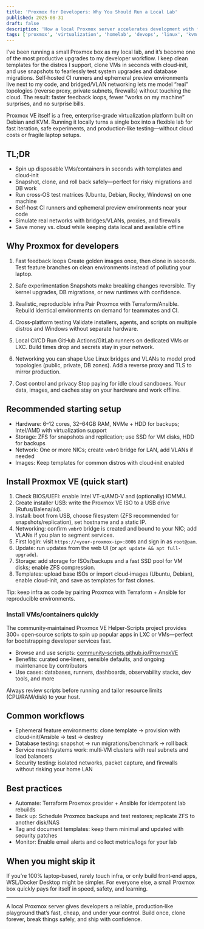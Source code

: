 ```yaml
---
title: 'Proxmox for Developers: Why You Should Run a Local Lab'
published: 2025-08-31
draft: false
description: 'How a local Proxmox server accelerates development with fast VMs, snapshots, CI, and safe infrastructure experiments.'
tags: ['proxmox', 'virtualization', 'homelab', 'devops', 'linux', 'kvm', 'infrastructure']
---
```


I’ve been running a small Proxmox box as my local lab, and it’s become one of the most productive upgrades to my developer workflow. I keep clean templates for the distros I support, clone VMs in seconds with cloud‑init, and use snapshots to fearlessly test system upgrades and database migrations. Self‑hosted CI runners and ephemeral preview environments live next to my code, and bridged/VLAN networking lets me model “real” topologies (reverse proxy, private subnets, firewalls) without touching the cloud. The result: faster feedback loops, fewer “works on my machine” surprises, and no surprise bills.

Proxmox VE itself is a free, enterprise‑grade virtualization platform built on Debian and KVM. Running it locally turns a single box into a flexible lab for fast iteration, safe experiments, and production‑like testing—without cloud costs or fragile laptop setups.

## TL;DR

- Spin up disposable VMs/containers in seconds with templates and cloud‑init
- Snapshot, clone, and roll back safely—perfect for risky migrations and DB work
- Run cross‑OS test matrices (Ubuntu, Debian, Rocky, Windows) on one machine
- Self‑host CI runners and ephemeral preview environments near your code
- Simulate real networks with bridges/VLANs, proxies, and firewalls
- Save money vs. cloud while keeping data local and available offline

## Why Proxmox for developers

1. Fast feedback loops
   Create golden images once, then clone in seconds. Test feature branches on clean environments instead of polluting your laptop.

2. Safe experimentation
   Snapshots make breaking changes reversible. Try kernel upgrades, DB migrations, or new runtimes with confidence.

3. Realistic, reproducible infra
   Pair Proxmox with Terraform/Ansible. Rebuild identical environments on demand for teammates and CI.

4. Cross‑platform testing
   Validate installers, agents, and scripts on multiple distros and Windows without separate hardware.

5. Local CI/CD
   Run GitHub Actions/GitLab runners on dedicated VMs or LXC. Build times drop and secrets stay in your network.

6. Networking you can shape
   Use Linux bridges and VLANs to model prod topologies (public, private, DB zones). Add a reverse proxy and TLS to mirror production.

7. Cost control and privacy
   Stop paying for idle cloud sandboxes. Your data, images, and caches stay on your hardware and work offline.

## Recommended starting setup

- Hardware: 6–12 cores, 32–64GB RAM, NVMe + HDD for backups; Intel/AMD with virtualization support
- Storage: ZFS for snapshots and replication; use SSD for VM disks, HDD for backups
- Network: One or more NICs; create `vmbr0` bridge for LAN, add VLANs if needed
- Images: Keep templates for common distros with cloud‑init enabled

## Install Proxmox VE (quick start)

1. Check BIOS/UEFI: enable Intel VT‑x/AMD‑V and (optionally) IOMMU.
2. Create installer USB: write the Proxmox VE ISO to a USB drive (Rufus/Balena/`dd`).
3. Install: boot from USB, choose filesystem (ZFS recommended for snapshots/replication), set hostname and a static IP.
4. Networking: confirm `vmbr0` bridge is created and bound to your NIC; add VLANs if you plan to segment services.
5. First login: visit `https://<your-proxmox-ip>:8006` and sign in as `root@pam`.
6. Update: run updates from the web UI (or `apt update && apt full-upgrade`).
7. Storage: add storage for ISOs/backups and a fast SSD pool for VM disks; enable ZFS compression.
8. Templates: upload base ISOs or import cloud‑images (Ubuntu, Debian), enable cloud‑init, and save as templates for fast clones.

Tip: keep infra as code by pairing Proxmox with Terraform + Ansible for reproducible environments.

### Install VMs/containers quickly

The community‑maintained Proxmox VE Helper‑Scripts project provides 300+ open‑source scripts to spin up popular apps in LXC or VMs—perfect for bootstrapping developer services fast.

- Browse and use scripts: [community-scripts.github.io/ProxmoxVE](https://community-scripts.github.io/ProxmoxVE/)
- Benefits: curated one‑liners, sensible defaults, and ongoing maintenance by contributors
- Use cases: databases, runners, dashboards, observability stacks, dev tools, and more

Always review scripts before running and tailor resource limits (CPU/RAM/disk) to your host.

## Common workflows

- Ephemeral feature environments: clone template → provision with cloud‑init/Ansible → test → destroy
- Database testing: snapshot → run migrations/benchmark → roll back
- Service mesh/systems work: multi‑VM clusters with real subnets and load balancers
- Security testing: isolated networks, packet capture, and firewalls without risking your home LAN

## Best practices

- Automate: Terraform Proxmox provider + Ansible for idempotent lab rebuilds
- Back up: Schedule Proxmox backups and test restores; replicate ZFS to another disk/NAS
- Tag and document templates: keep them minimal and updated with security patches
- Monitor: Enable email alerts and collect metrics/logs for your lab

## When you might skip it

If you’re 100% laptop‑based, rarely touch infra, or only build front‑end apps, WSL/Docker Desktop might be simpler. For everyone else, a small Proxmox box quickly pays for itself in speed, safety, and learning.

---

A local Proxmox server gives developers a reliable, production‑like playground that’s fast, cheap, and under your control. Build once, clone forever, break things safely, and ship with confidence.
